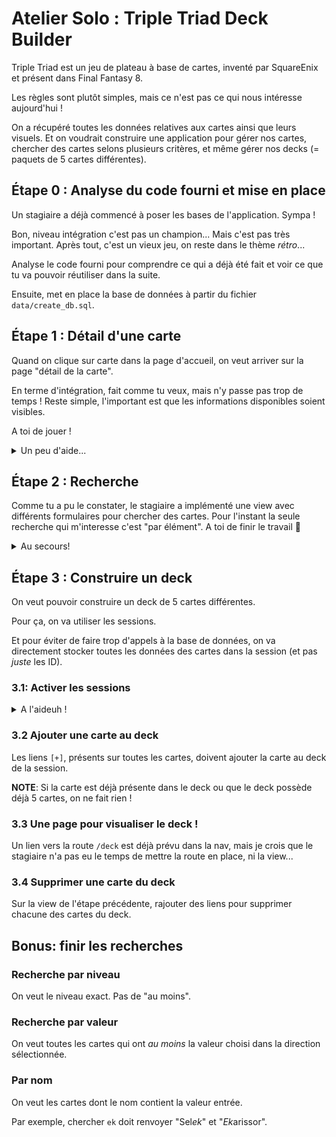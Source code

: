 # Atelier Solo : Triple Triad Deck Builder

Triple Triad est un jeu de plateau à base de cartes, inventé par SquareEnix et présent dans Final Fantasy 8.

Les règles sont plutôt simples, mais ce n'est pas ce qui nous intéresse aujourd'hui !

On a récupéré toutes les données relatives aux cartes ainsi que leurs visuels. Et on voudrait construire une application pour gérer nos cartes, chercher des cartes selons plusieurs critères, et même gérer nos decks (= paquets de 5 cartes différentes).

## Étape 0 : Analyse du code fourni et mise en place

Un stagiaire a déjà commencé à poser les bases de l'application. Sympa !

Bon, niveau intégration c'est pas un champion... Mais c'est pas très important. Après tout, c'est un vieux jeu, on reste dans le thème _rétro_...

Analyse le code fourni pour comprendre ce qui a déjà été fait et voir ce que tu va pouvoir réutiliser dans la suite.

Ensuite, met en place la base de données à partir du fichier `data/create_db.sql`.

## Étape 1 : Détail d'une carte

Quand on clique sur carte dans la page d'accueil, on veut arriver sur la page "détail de la carte".

En terme d'intégration, fait comme tu veux, mais n'y passe pas trop de temps ! Reste simple, l'important est que les informations disponibles soient visibles.

A toi de jouer !
<details>
<summary>Un peu d'aide...</summary>

- Commence par écrire la requête pour récupérer les infos d'une carte, dans une nouvelle méthode `getCard` de dataMapper.
- Code ensuite une nouvelle méthode dans un controller (mainController, ou un autre. Fait ce qui te parait le plus logique !), qui appelle `dataMapper.getCard` et génère la view en conséquence.
- La view est à créer d'ailleurs.
- Crée une nouvelle route paramétrée qui pointe vers la nouvelle méthode du controller.
- Enfin, remplace les href des liens des cartes sur la page d'acceuil pour qu'il pointent vers la nouvelle route.
</details>

## Étape 2 : Recherche

Comme tu a pu le constater, le stagiaire a implémenté une view avec différents formulaires pour chercher des cartes. Pour l'instant la seule recherche qui m'interesse c'est "par élément".
A toi de finir le travail :muscle:

<details>
<summary>Au secours!</summary>

- Suit les mêmes étapes qu'à l'étape 1 : construire la requete, puis la méthode dans le controller, puis la view _si besoin_, et enfin la route.
- Utilise [req.query](http://expressjs.com/fr/api.html#req.query) pour accèder aux paramètres GET.
- Garde [la fiche récap SQL](https://kourou.oclock.io/ressources/fiche-recap/le-langage-sql/) sous la main...
- Attention, petit piège lorsqu'on choisit "aucun" élément :imp:. Mais voilà [un peu d'aide](https://sql.sh/cours/where/is).
</details>

## Étape 3 : Construire un deck

On veut pouvoir construire un deck de 5 cartes différentes.

Pour ça, on va utiliser les sessions.

Et pour éviter de faire trop d'appels à la base de données, on va directement stocker toutes les données des cartes dans la session (et pas _juste_ les ID).

### 3.1: Activer les sessions

<details>
<summary>A l'aideuh !</summary>

- [Un petit tour sur npm](https://www.npmjs.com/package/express-session).
- La correction des challenges de cette semaine _peut aider_. :wink:
</details>

### 3.2 Ajouter une carte au deck

Les liens `[+]`, présents sur toutes les cartes, doivent ajouter la carte au deck de la session.

**NOTE**: Si la carte est déjà présente dans le deck ou que le deck possède déjà 5 cartes, on ne fait rien !

### 3.3 Une page pour visualiser le deck !

Un lien vers la route `/deck` est déjà prévu dans la nav, mais je crois que le stagiaire n'a pas eu le temps de mettre la route en place, ni la view...

### 3.4 Supprimer une carte du deck

Sur la view de l'étape précédente, rajouter des liens pour supprimer chacune des cartes du deck.

## Bonus: finir les recherches

### Recherche par niveau

On veut le niveau exact. Pas de "au moins".

### Recherche par valeur

On veut toutes les cartes qui ont _au moins_ la valeur choisi dans la direction sélectionnée.

### Par nom

On veut les cartes dont le nom contient la valeur entrée.

Par exemple, chercher `ek` doit renvoyer "Sel*ek*" et "*Ek*arissor".
